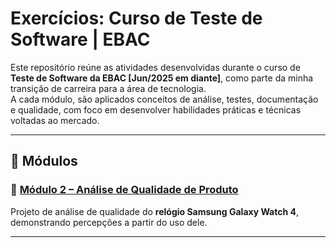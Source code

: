 # Exercícios: Curso de Teste de Software | EBAC

Este repositório reúne as atividades desenvolvidas durante o curso de **Teste de Software da EBAC [Jun/2025 em diante]**, como parte da minha transição de carreira para a área de tecnologia.  
A cada módulo, são aplicados conceitos de análise, testes, documentação e qualidade, com foco em desenvolver habilidades práticas e técnicas voltadas ao mercado.

---

## 📂 Módulos

### 🔹 [Módulo 2 – Análise de Qualidade de Produto](./modulo-2/README.md)
Projeto de análise de qualidade do **relógio Samsung Galaxy Watch 4**, demonstrando percepções a partir do uso dele. 

<!-- 

### 🔹 [Módulo 3 – Bug Report + Melhorias](./modulo-3-bugreport/README.md)
Relatórios estruturados de **erros (bugs)** e **sugestões de melhorias** com base em testes manuais no site da loja EBAC. Exercício focado em simular a atuação de um analista de qualidade na prática.

### 🔹 [Módulo 4 – Cadastro de Produtos](./modulo-4-cadastro-produtos/README.md)
Exercício dividido em três partes: análise de regras de negócio, aplicação da técnica de valor limite e tabela de decisão.

### 🔹 [Módulo 5 – Planejamento de Testes + Matriz de Risco](./ebac-modulo-5-cadastro-produtos/README.md)
Planejamento completo de cenários de teste com base em regras de negócio. Inclui mapeamento em matriz de risco e justificativas técnicas.

### 🔹 [Módulo 6 – Histórias de Usuário](./modulo-6-historias-usuario/README.md)
Criação de histórias de usuário e definição de critérios de aceitação. Exercício focado em requisitos e boas práticas de comunicação com o time de desenvolvimento.

### 🔹 [Módulo 7 – Papel do QA em Times Ágeis](./modulo-7-times-ageis/README.md)
Análise do quadro Kanban e identificação do papel do QA nos eventos ágeis (planning, daily, review, retrospectiva e refinamento).

Conteúdo oculto aqui -->
---



